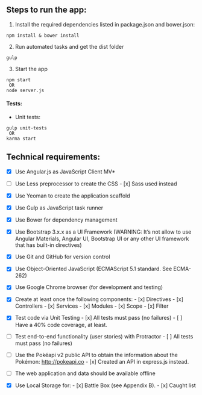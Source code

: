 ## Steps to run the app:

1. Install the required dependencies listed in package.json and bower.json:

```
npm install & bower install
```

2. Run automated tasks and get the dist folder

```
gulp
```

3. Start the app

```
npm start
 OR
node server.js
```

#### Tests:

- Unit tests:

```
gulp unit-tests
 OR
karma start
```


## Technical requirements:

- [x] Use Angular.js as JavaScript Client MV*
- [ ] Use Less  preprocessor to create the CSS 
      - [x] Sass used instead
- [x] Use Yeoman to create the application scaffold
- [x] Use Gulp as JavaScript task runner
- [x] Use Bower for dependency management
- [x] Use Bootstrap 3.x.x as a UI Framework (WARNING: It’s not allow to use Angular Materials, Angular UI, Bootstrap UI or any other UI framework that has built-in directives)
- [x] Use Git and GitHub for version control
- [x] Use Object-Oriented JavaScript (ECMAScript 5.1 standard. See ECMA-262)
- [x] Use Google Chrome browser (for development and testing)
- [x] Create at least once the following components:
      - [x] Directives
      - [x] Controllers
      - [x] Services
      - [x] Modules
      - [x] Scope
      - [x] Filter
- [x] Test code via Unit Testing
      - [x] All tests must pass (no failures)
      - [ ] Have a 40% code coverage, at least.
- [ ] Test end-to-end functionality (user stories) with Protractor
      - [ ] All tests must pass (no failures)
- [ ] Use the Pokéapi v2 public API to obtain the information about the Pokémon: http://pokeapi.co
      - [x] Created an API in express.js instead.
- [ ] The web application and data should be available offline
- [x] Use Local Storage for:
      - [x] Battle Box (see Appendix B).
      - [x] Caught list

